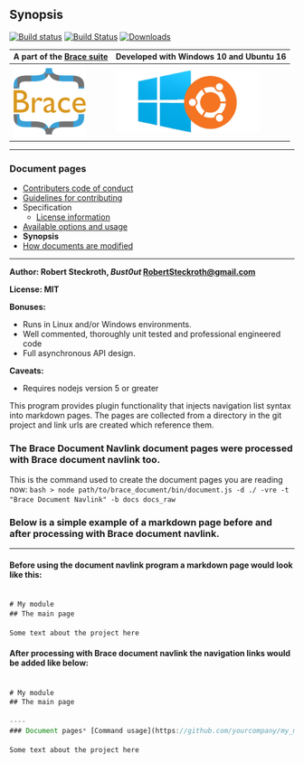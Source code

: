 ## Synopsis 

[![Build status](https://ci.appveyor.com/api/projects/status/vhqd52w3em2om16p/branch/master?svg=true)](https://ci.appveyor.com/project/restarian/brace-document-navlink/branch/master) [![Build Status](https://travis-ci.org/restarian/brace_document_navlink.svg?branch=master)](https://travis-ci.org/restarian/brace_document_navlink) [![Downloads](https://img.shields.io/npm/dm/brace_document_navlink.svg?svg=true)](https://npmjs.org/package/brace_document_navlink)

| A part of the [Brace suite](https://github.com/restarian/restarian/blob/master/brace/README.md)| Developed with Windows 10 and Ubuntu 16 
| ---- | ----
| ![Brace](https://raw.githubusercontent.com/restarian/restarian/master/brace/doc/image/brace_logo_small.png) | [![Ubuntu on Windows](https://raw.githubusercontent.com/restarian/restarian/master/doc/image/ubuntu_windows_logo.png)](https://github.com/Microsoft/BashOnWindows) | 

----
### Document pages
* [Contributers code of conduct](https://github.com/restarian/brace_document_navlink/blob/master/docs/contributers_code_of_conduct.md)
* [Guidelines for contributing](https://github.com/restarian/brace_document_navlink/blob/master/docs/guidelines_for_contributing.md)
* Specification
  * [License information](https://github.com/restarian/brace_document_navlink/blob/master/docs/specification/license_information.md)
* [Available options and usage](https://github.com/restarian/brace_document_navlink/blob/master/docs/available_options_and_usage.md)
* **Synopsis**
* [How documents are modified](https://github.com/restarian/brace_document_navlink/blob/master/docs/how_documents_are_modified.md)

----

**Author: Robert Steckroth, _Bust0ut_ [<RobertSteckroth@gmail.com>](mailto:robertsteckroth@gmail.com)**

**License: MIT**

**Bonuses:**
* Runs in Linux and/or Windows environments.
* Well commented, thoroughly unit tested and professional engineered code
* Full asynchronous API design.

**Caveats:**
* Requires nodejs version 5 or greater

This program provides plugin functionality that injects navigation list syntax into markdown pages. The pages are collected from a directory in the git project and link urls are created which reference them.

### The Brace Document Navlink document pages were processed with Brace document navlink too.
This is the command used to create the document pages you are reading now: ```bash > node path/to/brace_document/bin/document.js -d ./ -vre -t "Brace Document Navlink" -b docs docs_raw```

### Below is a simple example of a markdown page before and after processing with Brace document navlink. 
---- 

#### Before using the document navlink program a markdown page would look like this:
```javascript

# My module
## The main page

Some text about the project here
```

#### After processing with Brace document navlink the navigation links would be added like below:
```javascript

# My module
## The main page

----
### Document pages* [Command usage](https://github.com/yourcompany/my_module/blob/master/docs/usage.md)  * [The todo sheet ](https://github.com/yourcompany/my_module/blob/master/docs/development/todo.md)  * [License information](https://github.com/yourcompany/my_module/blob/master/docs/specification/license.md)----

Some text about the project here
```


